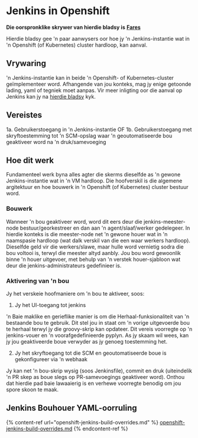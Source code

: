 # Jenkins in Openshift

**Die oorspronklike skrywer van hierdie bladsy is** [**Fares**](https://www.linkedin.com/in/fares-siala/)

Hierdie bladsy gee 'n paar aanwysers oor hoe jy 'n Jenkins-instantie wat in 'n Openshift (of Kubernetes) cluster hardloop, kan aanval.


## Vrywaring

'n Jenkins-instantie kan in beide 'n Openshift- of Kubernetes-cluster geïmplementeer word. Afhangende van jou konteks, mag jy enige getoonde lading, yaml of tegniek moet aanpas. Vir meer inligting oor die aanval op Jenkins kan jy na [hierdie bladsy](../../../pentesting-ci-cd/jenkins-security/README.md) kyk.

## Vereistes

1a. Gebruikerstoegang in 'n Jenkins-instantie
OF
1b. Gebruikerstoegang met skryftoestemming tot 'n SCM-opslag waar 'n geoutomatiseerde bou geaktiveer word na 'n druk/samevoeging

## Hoe dit werk

Fundamenteel werk byna alles agter die skerms dieselfde as 'n gewone Jenkins-instantie wat in 'n VM hardloop.
Die hoofverskil is die algemene argitektuur en hoe bouwerk in 'n Openshift (of Kubernetes) cluster bestuur word.

### Bouwerk

Wanneer 'n bou geaktiveer word, word dit eers deur die jenkins-meester-node bestuur/georkestreer en dan aan 'n agent/slaaf/werker gedelegeer. In hierdie konteks is die meester-node net 'n gewone houer wat in 'n naamspasie hardloop (wat dalk verskil van die een waar werkers hardloop). Dieselfde geld vir die werkers/slawe, maar hulle word vernietig sodra die bou voltooi is, terwyl die meester altyd aanbly.
Jou bou word gewoonlik binne 'n houer uitgevoer, met behulp van 'n verstek houer-sjabloon wat deur die jenkins-administrateurs gedefinieer is.

### Aktivering van 'n bou

Jy het verskeie hoofmaniere om 'n bou te aktiveer, soos:

1. Jy het UI-toegang tot jenkins

'n Baie maklike en gerieflike manier is om die Herhaal-funksionaliteit van 'n bestaande bou te gebruik. Dit stel jou in staat om 'n vorige uitgevoerde bou te herhaal terwyl jy die groovy-skrip kan opdateer. Dit vereis voorregte op 'n jenkins-vouer en 'n voorafgedefinieerde pyplyn.
As jy skaam wil wees, kan jy jou geaktiveerde boue verwyder as jy genoeg toestemming het.

2. Jy het skryftoegang tot die SCM en geoutomatiseerde boue is gekonfigureer via 'n webhaak

Jy kan net 'n bou-skrip wysig (soos Jenkinsfile), commit en druk (uiteindelik 'n PR skep as boue slegs op PR-samevoegings geaktiveer word). Onthou dat hierdie pad baie lawaaierig is en verhewe voorregte benodig om jou spore skoon te maak.

## Jenkins Bouhouer YAML-oorruling

{% content-ref url="openshift-jenkins-build-overrides.md" %}
[openshift-jenkins-build-overrides.md](openshift-jenkins-build-overrides.md)
{% endcontent-ref %}
